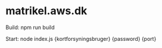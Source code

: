 # matrikel.aws.dk

Build: npm run build

Start: node index.js {kortforsyningsbruger} {password} {port}